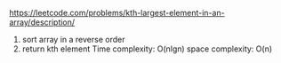 https://leetcode.com/problems/kth-largest-element-in-an-array/description/

1. sort array in a reverse order 
2. return kth element 
Time complexity: O(nlgn)
space complexity: O(n)
